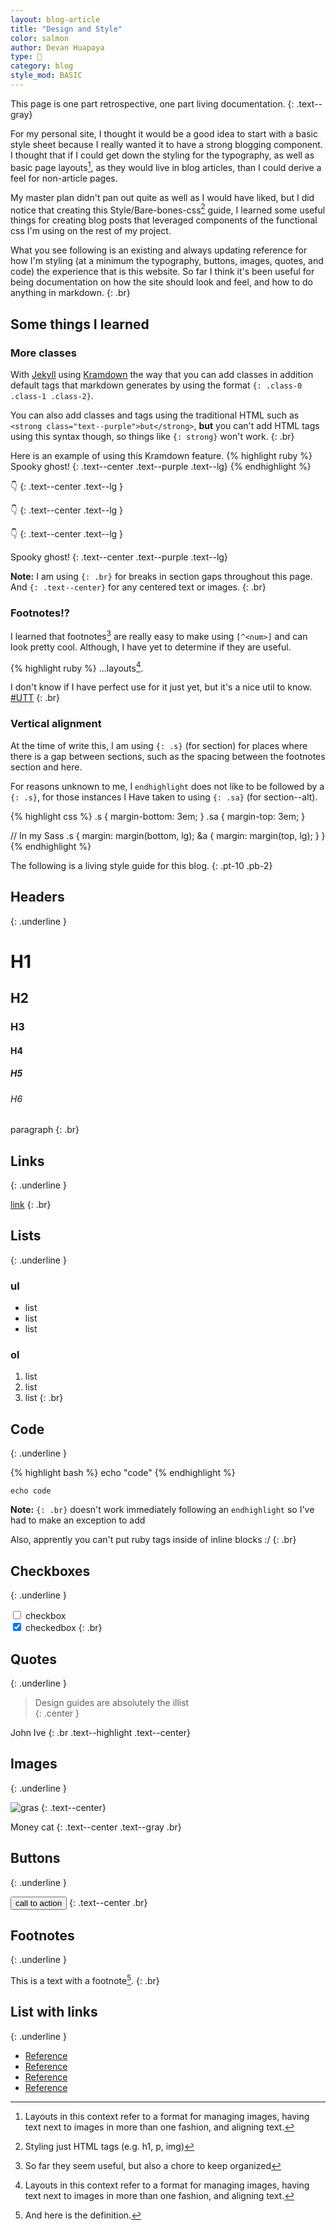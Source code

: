 ```yaml
---
layout: blog-article
title: "Design and Style"
color: salmon
author: Devan Huapaya
type: 📝
category: blog
style_mod: BASIC
---
```


This page is one part retrospective, one part living documentation.
{: .text--gray}

For my personal site, I thought it would be a good
idea to start with a basic style sheet because I really wanted
it to have a strong blogging component. I thought that if I could get down the
styling for the typography, as well as basic page layouts[^1], as they would live in blog articles, than I could derive a feel for non-article pages.

[^1]:
    Layouts in this context refer to a format for managing images,
    having text next to images in more than one fashion, and aligning text.  

My master plan didn't pan out quite as well as I would have liked, but I did notice that
creating this Style/Bare-bones-css[^2] guide, I learned some useful things for creating
blog posts that leveraged components of the functional css I'm using on the rest of my project.

[^2]: Styling just HTML tags (e.g. h1, p, img)

What you see following is an existing and always updating reference for how I'm styling
(at a minimum the typography, buttons, images, quotes, and code) the experience that is
this website. So far I think it's been useful for being documentation on how the site should
look and feel, and how to do anything in markdown.
{: .br}

## Some things I learned

### More classes
With [Jekyll](http://lmgtfy.com/?q=Jekyll) using
[Kramdown](http://lmgtfy.com/?q=kramdown) the way that you can add classes in
addition default tags that markdown generates by using the format
`{: .class-0 .class-1 .class-2}`.

You can also add classes and tags using the traditional HTML such as
`<strong class="text--purple">but</strong>`,
<strong class="text--purple">but</strong> you can't add HTML tags using this syntax though, so things like `{: strong}` won't work.
{: .br}

Here is an example of using this Kramdown feature.
{% highlight ruby %}
Spooky ghost!
{: .text--center .text--purple .text--lg}
{% endhighlight %}

👇
{: .text--center .text--lg }

👇
{: .text--center .text--lg }

👇
{: .text--center .text--lg }

Spooky ghost!
{: .text--center .text--purple .text--lg}

**Note:** I am using `{: .br}` for breaks in section gaps throughout this page.
And `{: .text--center}` for any centered text or images.
{: .br}

### Footnotes!?

I learned that footnotes[^3] are really easy to make using `[^<num>]` and can look
pretty cool. Although, I have yet to determine if they are useful.

[^3]: So far they seem useful, but also a chore to keep organized

{% highlight ruby %}
...layouts[^1].
<!-- Leave a blank line or double space after first line -->
[^1]: Layouts in this case refer to
{% endhighlight %}

I don't know if I have perfect use for it just yet, but it's a nice util to know.
[#UTT](https://twitter.com/hashtag/utt)
{: .br}

### Vertical alignment

At the time of write this, I am using `{: .s}` (for section)
for places where there is a gap between sections, such as the spacing between the footnotes section and here.

For reasons unknown to me, I `endhighlight` does
not like to be followed by a `{: .s}`, for those instances I
Have taken to using `{: .sa}` (for section--alt).

{% highlight css %}
.s { margin-bottom: 3em; }
.sa { margin-top: 3em; }

// In my Sass
.s {
    margin: margin(bottom, lg);
    &a {
        margin: margin(top, lg);
    }
}
{% endhighlight %}

The following is a living style guide for this blog.
{: .pt-10 .pb-2}

## Headers
{: .underline }

# H1

## H2

### H3

#### H4

##### H5

###### H6

paragraph
{: .br}

## Links
{: .underline }

[link](http://google.com)
{: .br}

## Lists
{: .underline }

### ul

- list
- list
- list

### ol

1. list
2. list
3. list
{: .br}


## Code
{: .underline }

{% highlight bash %}
echo "code"
{% endhighlight %}

`echo code`

**Note:** `{: .br}` doesn't work immediately following an `endhighlight`
 so I've had to make an exception to add

Also, apprently you can't put ruby tags inside of inline blocks :/
{: .br}

## Checkboxes
{: .underline }

<input type="checkbox">  checkbox  
<input type="checkbox" checked> checkedbox
{: .br}


## Quotes
{: .underline }

> Design guides are absolutely the illist  
{: .center }

John Ive
{: .br .text--highlight .text--center}

## Images
{: .underline }

![gras](/assets/images/cat.jpg)
{: .text--center}

Money cat
{: .text--center .text--gray .br}

## Buttons
{: .underline }

<button>call to action</button>
{: .text--center .br}

## Footnotes
{: .underline }

This is a text with a
footnote[^4].
{: .br}

[^4]: And here is the definition.

## List with links
{: .underline }

- [Reference](http://google.com)
- [Reference](http://google.com)
- [Reference](http://google.com)
- [Reference](http://google.com)
